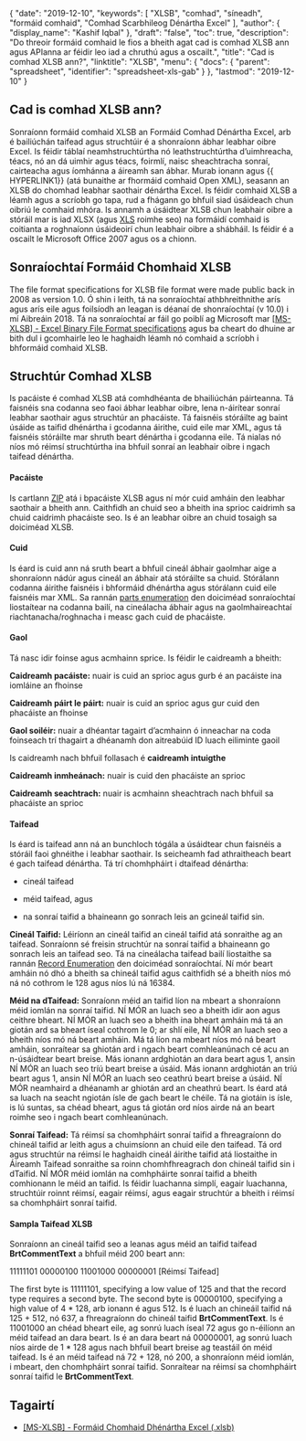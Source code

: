 {
  "date": "2019-12-10",
  "keywords": [
"XLSB",
"comhad",
"síneadh",
"formáid comhaid",
"Comhad Scarbhileog Dénártha Excel"
],
  "author": {
    "display_name": "Kashif Iqbal"
},
  "draft": "false",
  "toc": true,
  "description": "Do threoir formáid comhaid le fios a bheith agat cad is comhad XLSB ann agus APIanna ar féidir leo iad a chruthú agus a oscailt.",
  "title": "Cad is comhad XLSB ann?",
  "linktitle": "XLSB",
  "menu": {
    "docs": {
      "parent": "spreadsheet",
      "identifier": "spreadsheet-xls-gab"
}
},
  "lastmod": "2019-12-10"
}

## Cad is comhad XLSB ann?

Sonraíonn formáid comhaid XLSB an Formáid Comhad Dénártha Excel, arb é bailiúchán taifead agus struchtúir é a shonraíonn ábhar leabhar oibre Excel. Is féidir táblaí neamhstruchtúrtha nó leathstruchtúrtha d’uimhreacha, téacs, nó an dá uimhir agus téacs, foirmlí, naisc sheachtracha sonraí, cairteacha agus íomhánna a áireamh san ábhar. Murab ionann agus {{ HYPERLINK1}} (atá bunaithe ar fhormáid comhaid Open XML), seasann an XLSB do chomhad leabhar saothair dénártha Excel. Is féidir comhaid XLSB a léamh agus a scríobh go tapa, rud a fhágann go bhfuil siad úsáideach chun oibriú le comhaid mhóra. Is annamh a úsáidtear XLSB chun leabhair oibre a stóráil mar is iad XLSX (agus [XLS](/spreadsheet/xls/) roimhe seo) na formáidí comhaid is coitianta a roghnaíonn úsáideoirí chun leabhair oibre a shábháil. Is féidir é a oscailt le Microsoft Office 2007 agus os a chionn.

## Sonraíochtaí Formáid Chomhaid XLSB ##

The file format specifications for XLSB file format were made public back in 2008 as version 1.0. Ó shin i leith, tá na sonraíochtaí athbhreithnithe arís agus arís eile agus foilsíodh an leagan is déanaí de shonraíochtaí (v 10.0) i mí Aibreáin 2018. Tá na sonraíochtaí ar fáil go poiblí ag Microsoft mar [[MS-XLSB] - Excel Binary File Format specifications](https://msdn.microsoft.com/en-us/library/cc313133(v#office.12).aspx) agus ba cheart do dhuine ar bith dul i gcomhairle leo le haghaidh léamh nó comhaid a scríobh i bhformáid comhaid XLSB.

## Struchtúr Comhad XLSB ##

Is pacáiste é comhad XLSB atá comhdhéanta de bhailiúchán páirteanna. Tá faisnéis sna codanna seo faoi ábhar leabhar oibre, lena n-áirítear sonraí leabhar saothair agus struchtúr an phacáiste. Tá faisnéis stóráilte ag baint úsáide as taifid dhénártha i gcodanna áirithe, cuid eile mar XML, agus tá faisnéis stóráilte mar shruth beart dénártha i gcodanna eile. Tá nialas nó níos mó réimsí struchtúrtha ina bhfuil sonraí an leabhair oibre i ngach taifead dénártha.

#### Pacáiste ####

Is cartlann [ZIP](/compression/zip/) atá i bpacáiste XLSB agus ní mór cuid amháin den leabhar saothair a bheith ann. Caithfidh an chuid seo a bheith ina sprioc caidrimh sa chuid caidrimh phacáiste seo. Is é an leabhar oibre an chuid tosaigh sa doiciméad XLSB.

#### Cuid ####

Is éard is cuid ann ná sruth beart a bhfuil cineál ábhair gaolmhar aige a shonraíonn nádúr agus cineál an ábhair atá stóráilte sa chuid. Stórálann codanna áirithe faisnéis i bhformáid dhénártha agus stórálann cuid eile faisnéis mar XML. Sa rannán [parts enumeration](https://msdn.microsoft.com/en-us/library/dd924091(v#office.12).aspx) den doiciméad sonraíochtaí liostaítear na codanna bailí, na cineálacha ábhair agus na gaolmhaireachtaí riachtanacha/roghnacha i measc gach cuid de phacáiste.

#### Gaol ####

Tá nasc idir foinse agus acmhainn sprice. Is féidir le caidreamh a bheith:

**Caidreamh pacáiste:** nuair is cuid an sprioc agus gurb é an pacáiste ina iomláine an fhoinse

**Caidreamh páirt le páirt:** nuair is cuid an sprioc agus gur cuid den phacáiste an fhoinse

**Gaol soiléir:** nuair a dhéantar tagairt d’acmhainn ó inneachar na coda foinseach trí thagairt a dhéanamh don aitreabúid ID luach eiliminte gaoil

Is caidreamh nach bhfuil follasach é **caidreamh intuigthe**

**Caidreamh inmheánach:** nuair is cuid den phacáiste an sprioc

**Caidreamh seachtrach:** nuair is acmhainn sheachtrach nach bhfuil sa phacáiste an sprioc

#### Taifead ####

Is éard is taifead ann ná an bunchloch tógála a úsáidtear chun faisnéis a stóráil faoi ghnéithe i leabhar saothair. Is seicheamh fad athraitheach beart é gach taifead dénártha. Tá trí chomhpháirt i dtaifead dénártha:

* cineál taifead

* méid taifead, agus

* na sonraí taifid a bhaineann go sonrach leis an gcineál taifid sin.


**Cineál Taifid:** Léiríonn an cineál taifid an cineál taifid atá sonraithe ag an taifead. Sonraíonn sé freisin struchtúr na sonraí taifid a bhaineann go sonrach leis an taifead seo. Tá na cineálacha taifead bailí liostaithe sa rannán [Record Enumeration](https://msdn.microsoft.com/en-us/library/dd953057(v#office.12).aspx) den doiciméad sonraíochtaí. Ní mór beart amháin nó dhó a bheith sa chineál taifid agus caithfidh sé a bheith níos mó ná nó cothrom le 128 agus níos lú ná 16384.

**Méid na dTaifead:** Sonraíonn méid an taifid líon na mbeart a shonraíonn méid iomlán na sonraí taifid. NÍ MÓR an luach seo a bheith idir aon agus ceithre bheart. NÍ MÓR an luach seo a bheith ina bheart amháin má tá an giotán ard sa bheart íseal cothrom le 0; ar shlí eile, NÍ MÓR an luach seo a bheith níos mó ná beart amháin. Má tá líon na mbeart níos mó ná beart amháin, sonraítear sa ghiotán ard i ngach beart comhleanúnach cé acu an n-úsáidtear beart breise. Más ionann ardghiotán an dara beart agus 1, ansin NÍ MÓR an luach seo tríú beart breise a úsáid. Más ionann ardghiotán an tríú beart agus 1, ansin NÍ MÓR an luach seo ceathrú beart breise a úsáid. NÍ MÓR neamhaird a dhéanamh ar ghiotán ard an cheathrú beart. Is éard atá sa luach na seacht ngiotán ísle de gach beart le chéile. Tá na giotáin is ísle, is lú suntas, sa chéad bheart, agus tá giotán ord níos airde ná an beart roimhe seo i ngach beart comhleanúnach.

**Sonraí Taifead:** Tá réimsí sa chomhpháirt sonraí taifid a fhreagraíonn do chineál taifid ar leith agus a chuimsíonn an chuid eile den taifead. Tá ord agus struchtúr na réimsí le haghaidh cineál áirithe taifid atá liostaithe in Áireamh Taifead sonraithe sa roinn chomhfhreagrach don chineál taifid sin i dTaifid. NÍ MÓR méid iomlán na comhpháirte sonraí taifid a bheith comhionann le méid an taifid. Is féidir luachanna simplí, eagair luachanna, struchtúir roinnt réimsí, eagair réimsí, agus eagair struchtúr a bheith i réimsí sa chomhpháirt sonraí taifid.

#### Sampla Taifead XLSB ####

Sonraíonn an cineál taifid seo a leanas agus méid an taifid taifead **BrtCommentText** a bhfuil méid 200 beart ann:

11111101 00000100 11001000 00000001 [Réimsí Taifead]

The first byte is 11111101, specifying a low value of 125 and that the record type requires a second byte. The second byte is 00000100, specifying a high value of 4 * 128, arb ionann é agus 512. Is é luach an chineáil taifid ná 125 + 512, nó 637, a fhreagraíonn do chineál taifid **BrtCommentText**. Is é 11001000 an chéad bheart eile, ag sonrú luach íseal 72 agus go n-éilíonn an méid taifead an dara beart. Is é an dara beart ná 00000001, ag sonrú luach níos airde de 1 * 128 agus nach bhfuil beart breise ag teastáil ón méid taifead. Is é an méid taifead ná 72 + 128, nó 200, a shonraíonn méid iomlán, i mbeart, den chomhpháirt sonraí taifid. Sonraítear na réimsí sa chomhpháirt sonraí taifid le **BrtCommentText**.

## Tagairtí ##

* [[MS-XLSB] - Formáid Chomhaid Dhénártha Excel (.xlsb)]( https://msdn.microsoft.com/en-us/library/cc313133(v#office.12).aspx)


